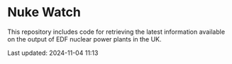 # Nuke Watch

This repository includes code for retrieving the latest information available on the output of EDF nuclear power plants in the UK.

Last updated: 2024-11-04 11:13